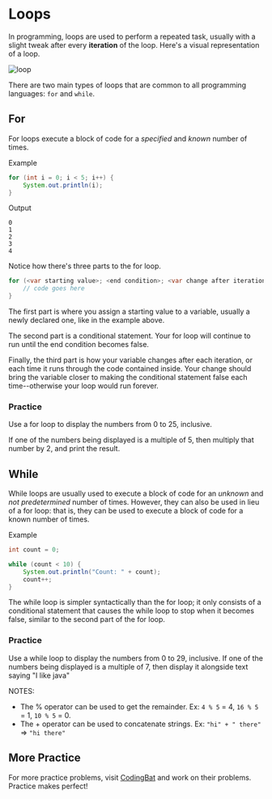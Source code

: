 # Loops

In programming, loops are used to perform a repeated task, usually with a slight tweak after every __iteration__ of the loop. Here's a visual representation of a loop.

![loop](http://cis.stvincent.edu/html/tutorials/swd/basic/control/repetition/img/for.gif)

There are two main types of loops that are common to all programming languages: `for` and `while`.

## For

For loops execute a block of code for a _specified_ and _known_ number of times.

Example
```java
for (int i = 0; i < 5; i++) {
    System.out.println(i);
}
```

Output
```
0
1
2
3
4
```

Notice how there's three parts to the for loop.

```java
for (<var starting value>; <end condition>; <var change after iteration>) {
    // code goes here
}
```

The first part is where you assign a starting value to a variable, usually a newly declared one, like in the example above.

The second part is a conditional statement. Your for loop will continue to run until the end condition becomes false.

Finally, the third part is how your variable changes after each iteration, or each time it runs through the code contained inside. Your change should bring the variable closer to making the conditional statement false each time--otherwise your loop would run forever.

### Practice

Use a for loop to display the numbers from 0 to 25, inclusive.

If one of the numbers being displayed is a multiple of 5, then multiply that number by 2, and print the result.

## While

While loops are usually used to execute a block of code for an _unknown_ and _not predetermined_ number of times. However, they can also be used in lieu of a for loop: that is, they can be used to execute a block of code for a known number of times.

Example
```java
int count = 0;

while (count < 10) {
    System.out.println("Count: " + count);
    count++;
}
```

The while loop is simpler syntactically than the for loop; it only consists of a conditional statement that causes the while loop to stop when it becomes false, similar to the second part of the for loop.

### Practice

Use a while loop to display the numbers from 0 to 29, inclusive. If one of the numbers being displayed is a multiple of 7, then display it alongside text saying "I like java"

NOTES:
- The % operator can be used to get the remainder.
Ex: `4 % 5` = 4, `16 % 5` = 1, `10 % 5` = 0.
- The + operator can be used to concatenate strings.
Ex: `"hi" + " there"` => `"hi there"`

## More Practice

For more practice problems, visit [CodingBat](http://codingbat.com/java) and work on their problems. Practice makes perfect!
